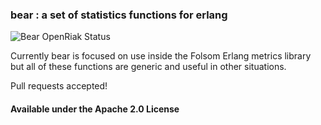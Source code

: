 ### bear : a set of statistics functions for erlang

![Bear OpenRiak Status](https://github.com/OpenRiak/bear/actions/workflows/erlang.yml/badge.svg?branch=openriak-3.2)

Currently bear is focused on use inside the Folsom Erlang metrics library but all of these functions are generic and useful in other situations.

Pull requests accepted!

#### Available under the Apache 2.0 License
